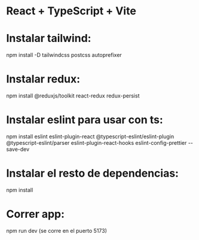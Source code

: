 # React + TypeScript + Vite

# Instalar tailwind:
npm install -D tailwindcss postcss autoprefixer

# Instalar redux: 
npm install @reduxjs/toolkit react-redux redux-persist

# Instalar eslint para usar con ts:
npm install eslint eslint-plugin-react @typescript-eslint/eslint-plugin @typescript-eslint/parser eslint-plugin-react-hooks eslint-config-prettier --save-dev

# Instalar el resto de dependencias:
npm install

# Correr app:
npm run dev (se corre en el puerto 5173)



